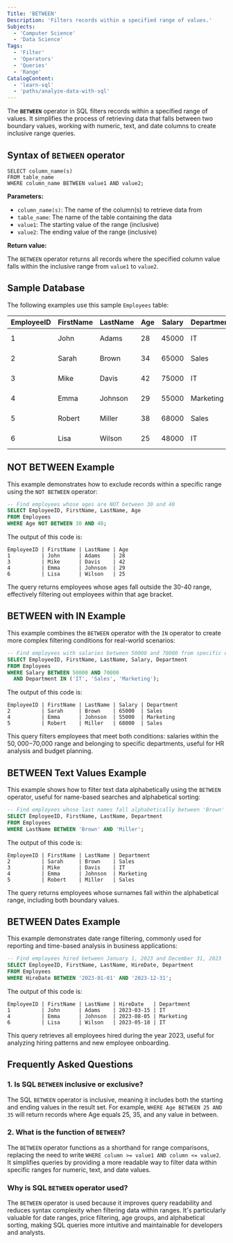 ```yaml
---
Title: 'BETWEEN'
Description: 'Filters records within a specified range of values.'
Subjects:
  - 'Computer Science'
  - 'Data Science'
Tags:
  - 'Filter'
  - 'Operators'
  - 'Queries'
  - 'Range'
CatalogContent:
  - 'learn-sql'
  - 'paths/analyze-data-with-sql'
---
```


The **`BETWEEN`** operator in SQL filters records within a specified range of values. It simplifies the process of retrieving data that falls between two boundary values, working with numeric, text, and date columns to create inclusive range queries.

## Syntax of `BETWEEN` operator

```pseudo
SELECT column_name(s)
FROM table_name
WHERE column_name BETWEEN value1 AND value2;
```

**Parameters:**

- `column_name(s)`: The name of the column(s) to retrieve data from
- `table_name`: The name of the table containing the data
- `value1`: The starting value of the range (inclusive)
- `value2`: The ending value of the range (inclusive)

**Return value:**

The `BETWEEN` operator returns all records where the specified column value falls within the inclusive range from `value1` to `value2`.

## Sample Database

The following examples use this sample `Employees` table:

| EmployeeID | FirstName | LastName | Age | Salary | Department | HireDate   |
| ---------- | --------- | -------- | --- | ------ | ---------- | ---------- |
| 1          | John      | Adams    | 28  | 45000  | IT         | 2023-03-15 |
| 2          | Sarah     | Brown    | 34  | 65000  | Sales      | 2022-07-10 |
| 3          | Mike      | Davis    | 42  | 75000  | IT         | 2021-01-20 |
| 4          | Emma      | Johnson  | 29  | 55000  | Marketing  | 2023-08-05 |
| 5          | Robert    | Miller   | 38  | 68000  | Sales      | 2022-11-12 |
| 6          | Lisa      | Wilson   | 25  | 48000  | IT         | 2023-05-18 |

## NOT BETWEEN Example

This example demonstrates how to exclude records within a specific range using the `NOT BETWEEN` operator:

```sql
-- Find employees whose ages are NOT between 30 and 40
SELECT EmployeeID, FirstName, LastName, Age
FROM Employees
WHERE Age NOT BETWEEN 30 AND 40;
```

The output of this code is:

```shell
EmployeeID | FirstName | LastName | Age
1          | John      | Adams    | 28
3          | Mike      | Davis    | 42
4          | Emma      | Johnson  | 29
6          | Lisa      | Wilson   | 25
```

The query returns employees whose ages fall outside the 30-40 range, effectively filtering out employees within that age bracket.

## BETWEEN with IN Example

This example combines the `BETWEEN` operator with the `IN` operator to create more complex filtering conditions for real-world scenarios:

```sql
-- Find employees with salaries between 50000 and 70000 from specific departments
SELECT EmployeeID, FirstName, LastName, Salary, Department
FROM Employees
WHERE Salary BETWEEN 50000 AND 70000
  AND Department IN ('IT', 'Sales', 'Marketing');
```

The output of this code is:

```shell
EmployeeID | FirstName | LastName | Salary | Department
2          | Sarah     | Brown    | 65000  | Sales
4          | Emma      | Johnson  | 55000  | Marketing
5          | Robert    | Miller   | 68000  | Sales
```

This query filters employees that meet both conditions: salaries within the $50,000-$70,000 range and belonging to specific departments, useful for HR analysis and budget planning.

## BETWEEN Text Values Example

This example shows how to filter text data alphabetically using the `BETWEEN` operator, useful for name-based searches and alphabetical sorting:

```sql
-- Find employees whose last names fall alphabetically between 'Brown' and 'Miller'
SELECT EmployeeID, FirstName, LastName, Department
FROM Employees
WHERE LastName BETWEEN 'Brown' AND 'Miller';
```

The output of this code is:

```shell
EmployeeID | FirstName | LastName | Department
2          | Sarah     | Brown    | Sales
3          | Mike      | Davis    | IT
4          | Emma      | Johnson  | Marketing
5          | Robert    | Miller   | Sales
```

The query returns employees whose surnames fall within the alphabetical range, including both boundary values.

## BETWEEN Dates Example

This example demonstrates date range filtering, commonly used for reporting and time-based analysis in business applications:

```sql
-- Find employees hired between January 1, 2023 and December 31, 2023
SELECT EmployeeID, FirstName, LastName, HireDate, Department
FROM Employees
WHERE HireDate BETWEEN '2023-01-01' AND '2023-12-31';
```

The output of this code is:

```shell
EmployeeID | FirstName | LastName | HireDate   | Department
1          | John      | Adams    | 2023-03-15 | IT
4          | Emma      | Johnson  | 2023-08-05 | Marketing
6          | Lisa      | Wilson   | 2023-05-18 | IT
```

This query retrieves all employees hired during the year 2023, useful for analyzing hiring patterns and new employee onboarding.

## Frequently Asked Questions

### 1. Is SQL `BETWEEN` inclusive or exclusive?

The SQL `BETWEEN` operator is inclusive, meaning it includes both the starting and ending values in the result set. For example, `WHERE Age BETWEEN 25 AND 35` will return records where Age equals 25, 35, and any value in between.

### 2. What is the function of `BETWEEN`?

The `BETWEEN` operator functions as a shorthand for range comparisons, replacing the need to write `WHERE column >= value1 AND column <= value2`. It simplifies queries by providing a more readable way to filter data within specific ranges for numeric, text, and date values.

### Why is SQL `BETWEEN` operator used?

The `BETWEEN` operator is used because it improves query readability and reduces syntax complexity when filtering data within ranges. It's particularly valuable for date ranges, price filtering, age groups, and alphabetical sorting, making SQL queries more intuitive and maintainable for developers and analysts.
